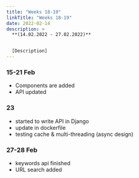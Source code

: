 ```yaml
---
title: "Weeks 18-19"
linkTitle: "Weeks 18-19"
date: 2022-02-14
description: >
  **(14.02.2022 - 27.02.2022)**


  [Description]
---
```


### 15-21 Feb 
* Components are added
* API updated

### 23 
* started to write API in Django
* update in dockerfile
* testing cache & multi-threading (async design)

### 27-28 Feb
* keywords api finished
* URL search added

